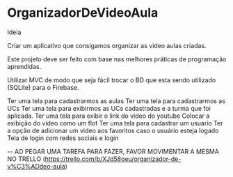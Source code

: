 # OrganizadorDeVideoAula

Ideia

Criar um aplicativo que consigamos organizar as video aulas criadas.

Este projeto deve ser feito com base nas melhores práticas de programação aprendidas.

Utilizar MVC de modo que seja fácil trocar o BD que esta sendo utilizado (SQLite) para o Firebase.

Ter uma tela para cadastrarmos as aulas
Ter uma tela para cadastrarmos as UCs
Ter uma tela para exibirmos as UCs cadastradas e a turma que foi aplicada.
Ter uma tela para exibir o link do vídeo do youtube
Colocar a exibição do vídeo como um flot
Ter uma tela para cadastrar um usuario
Ter a opção de adicionar um video aos favoritos caso o usuário esteja logado
Tela de login com redes sociais e login

-- AO PEGAR UMA TAREFA PARA FAZER, FAVOR MOVIMENTAR A MESMA NO TRELLO 
(https://trello.com/b/XJd58oeu/organizador-de-v%C3%ADdeo-aula)
